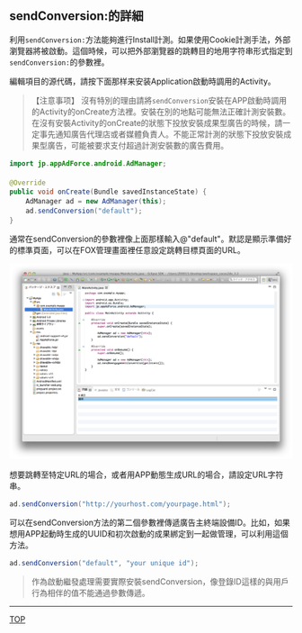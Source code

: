 ## sendConversion:的詳細

利用`sendConversion:`方法能夠進行Install計測。如果使用Cookie計測手法，外部瀏覽器將被啟動。這個時候，可以把外部瀏覽器的跳轉目的地用字符串形式指定到`sendConversion:`的參數裡。

編輯項目的源代碼，請按下面那样来安装Application啟動時調用的Activity。

> 【注意事项】
沒有特別的理由請將`sendConversion`安裝在APP啟動時調用的Activity的onCreate方法裡。安裝在別的地點可能無法正確計測安裝數。
在沒有安裝Activity的onCreate的狀態下投放安裝成果型廣告的時候，請一定事先通知廣告代理店或者媒體負責人。不能正常計測的狀態下投放安裝成果型廣告，可能被要求支付超過計測安裝數的廣告費用。


```java
import jp.appAdForce.android.AdManager;

@Override
public void onCreate(Bundle savedInstanceState) {
	AdManager ad = new AdManager(this);
	ad.sendConversion("default");
}
```

通常在sendConversion的參數裡像上面那樣輸入@"default"。默認是顯示準備好的標準頁面，可以在FOX管理畫面裡任意設定跳轉目標頁面的URL。

![sendConversion01](./img01.png)

想要跳轉至特定URL的場合，或者用APP動態生成URL的場合，請設定URL字符串。

```java
ad.sendConversion("http://yourhost.com/yourpage.html");
```

可以在sendConversion方法的第二個參數裡傳遞廣告主終端設備ID。比如，如果想用APP起動時生成的UUID和初次啟動的成果綁定到一起做管理，可以利用這個方法。

```java
ad.sendConversion("default", "your unique id");
```

> 作為啟動繼發處理需要實際安裝sendConversion，像登錄ID這樣的與用戶行為相伴的值不能通過參數傳遞。

---
[TOP](/lang/tw/README.md)
